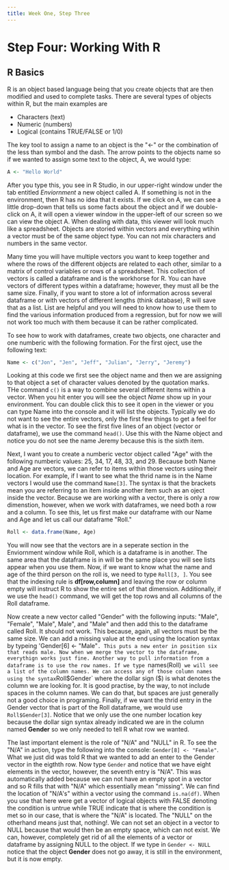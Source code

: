 ```yaml
---
title: Week One, Step Three
---
```


# Step Four: Working With R

## R Basics
R is an object based language being that you create objects that are then modified and used to complete tasks. There are several types of objects within R, but the main examples are  
- Characters (text)
- Numeric (numbers)
- Logical (contains TRUE/FALSE or 1/0)  

The key tool to assign a name to an object is the "<-" or the combination of the less than symbol and the dash. The arrow points to the objects name so if we wanted to assign some text to the object, A, we would type:  

```R
A <- "Hello World"
```
After you type this, you see in R Studio, in our upper-right window under the tab entitled *Enviornment* a new object called A. If something is not in the environment, then R has no idea that it exists. If we click on A, we can see a little drop-down that tells us some facts about the object and if we double-click on A, it will open a viewer window in the upper-left of our screen so we can view the object A. When dealing with data, this viewer will look much like a spreadsheet. Objects are storied within vectors and everything wtihin a vector must be of the same object type. You can not mix characters and numbers in the same vector.

Many time you will have multiple vectors you want to keep together and where the rows of the different objects are related to each other, similar to a matrix of control variables or rows of a spreadsheet. This collection of vectors is called a dataframe and is the workhorse for R. You can have vectors of different types within a dataframe; however, they must all be the same size. Finally, if you want to store a lot of information across several dataframe or with vectors of different lengths (think database), R will save that as a list. List are helpful and you will need to know how to use them to find the various information produced from a regression, but for now we will not work too much with them because it can be rather complicated.

To see how to work with dataframes, create two objects, one character and one numberic with the following formation. For the first oject, use the following text:  
```R
Name <- c("Jon", "Jen", "Jeff", "Julian", "Jerry", "Jeremy")
```
Looking at this code we first see the object name and then we are assigning to that object a set of character values denoted by the quotation marks. THe command ```c()``` is a way to combine several different items within a vector. When you hit enter you will see the object *Name* show up in your environment. You can double click this to see it open in the viewer or you can type Name into the console and it will list the objects. Typically we do not want to see the entire vectors, only the first few things to get a feel for what is in the vector. To see the first five lines of an object (vector or dataframe), we use the command ```head()```. Use this with the Name object and notice you do not see the name Jeremy because this is the sixth item. 

Next, I want you to create a numberic vector object called "Age" with the following numberic values: 25, 34, 17, 48, 33, and 29. Because both Name and Age are vectors, we can refer to items within those vectors using their location. For example, if I want to see what the thrid name is in the Name vectors I would use the command `Name[3]`. The syntax is that the brackets mean you are referring to an item inside another item such as an oject inside the vector. Because we are working with a vector, there is only a row dimenstion, however, when we work with dataframes, we need both a row and a column. To see this, let us first make our dataframe with our Name and Age and let us call our dataframe "Roll."  
```R
Roll <- data.frame(Name, Age)
```
You will now see that the vectors are in a seperate section in the Enviornment window while Roll, which is a dataframe is in another. The same area that the dataframe is in will be the same place you will see lists appear when you use them. Now, if we want to know what the name and age of the third person on the roll is, we need to type `Roll[3, ]`. You see that the indexing rule is **df[row,column]** and leaving the row or column empty will instruct R to show the entire set of that dimension. Additionally, if we use the `head()` command, we will get the top rows and all columns of the Roll dataframe.  

Now create a new vector called "Gender" with the following inputs: "Male", "Female", "Male", Male", and "Male" and then add this to the dataframe called Roll. It should not work. This because, again, all vectors must be the same size. We can add a missing value at the end using the location syntax by typeing 'Gender[6] <- "Male"`. This puts a new enter in position six that reads male. Now when we merge the vector to the dataframe, everythign works just fine. Another way to pull information from a dataframe is to use the row names. If we type `names(Roll)`  we will see a list of the column names. We can access any of those column names using the syntax `Roll$Gender` where the dollar sign ($) is what denotes the column we are looking for. It is good practise, by the way, to not include spaces in the column names. We can do that, but spaces are just generally not a good choice in programing. Finally, if we want the thrid entry in the Gender vector that is part of the Roll dataframe, we would use `Roll$Gender[3]`. Notice that we only use the one number location key because the dollar sign syntax already indicated we are in the column named **Gender** so we only needed to tell R what row we wanted. 

The last important element is the role of "N/A" and "NULL" in R. To see the "N/A" in action, type the following into the console: `Gender[8] <- "Female"`. What we just did was told R that we wanted to add an enter to the Gender vector in the eigthth row. Now type `Gender` and notice that we have eight elements in the vector, however, the seventh entry is "N/A". This was automatically added because we can not have an empty spot in a vector and so R fills that with "N/A" which essentially mean "missing". We can find the location of "N/A's" within a vector using the command `is.na(df)`. When you use that here were get a vector of logical objects with FALSE denoting the condition is untrue while TRUE indicate that is where the condition is met so in our case, that is where the "N/A" is located. The "NULL" on the otherhand means just that, nothing!. We can not set an object in a vector to NULL because that would then be an empty space, which can not exist. We can, however, completely get rid of all the elements of a vector or dataframe by assigning NULL to the object. If we type in `Gender <- NULL` notice that the object **Gender** does not go away, it is still in the environment, but it is now empty.

